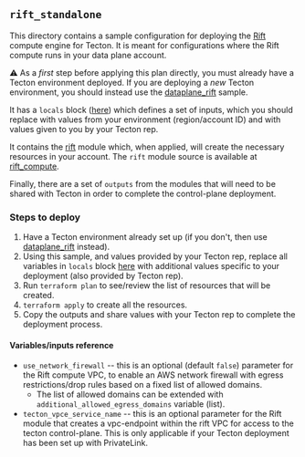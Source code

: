 ## `rift_standalone`

This directory contains a sample configuration for deploying the [Rift](https://docs.tecton.ai/docs/introduction/compute-in-tecton#rift-public-preview) compute engine for Tecton. It is meant for configurations where the Rift compute runs in your data plane account.

⚠️ As a _first_ step before applying this plan directly, you must already have a Tecton environment deployed. If you are deploying a _new_ Tecton environment, you should instead use the [dataplane_rift](../dataplane_rift/) sample. 

It has a `locals` block ([here](./infrastructure.tf#L15)) which defines a set of inputs, which you should replace with values from your environment (region/account ID) and with values given to you by your Tecton rep.

It contains the [rift](./infrastructure.tf#L52) module which, when applied, will create the necessary resources in your account. The `rift` module source is available at [rift_compute](../../rift_compute/).

Finally, there are a set of `outputs` from the modules that will need to be shared with Tecton in order to complete the control-plane deployment.

### Steps to deploy

1. Have a Tecton environment already set up (if you don't, then use [dataplane_rift](../dataplane_rift/) instead).
2. Using this sample, and values provided by your Tecton rep, replace all variables in `locals` block [here](./infrastructure.tf#L15) with additional values specific to your deployment (also provided by Tecton rep).
3. Run `terraform plan` to see/review the list of resources that will be created.
4. `terraform apply` to create all the resources.
5.  Copy the outputs and share values with your Tecton rep to complete the deployment process.


#### Variables/inputs reference
* `use_network_firewall` -- this is an optional (default `false`) parameter for the Rift compute VPC, to enable an AWS network firewall with egress restrictions/drop rules based on a fixed list of allowed domains.
  * The list of allowed domains can be extended with `additional_allowed_egress_domains` variable (list).
* `tecton_vpce_service_name` -- this is an optional parameter for the Rift module that creates a vpc-endpoint within the rift VPC for access to the tecton control-plane. This is only applicable if your Tecton deployment has been set up with PrivateLink.